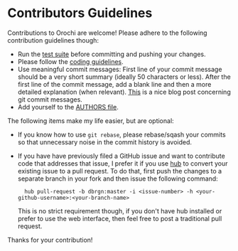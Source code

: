 Contributors Guidelines
=======================

Contributions to Orochi are welcome! Please adhere to the following
contribution guidelines though:

- Run the [test suite](https://github.com/dbrgn/orochi#testing) before
  committing and pushing your changes.
- Please follow the [coding
  guidelines](https://github.com/dbrgn/orochi#coding-guidelines).
- Use meaningful commit messages: First line of your commit message should be a
  very short summary (ideally 50 characters or less). After the first line of
  the commit message, add a blank line and then a more detailed explanation (when
  relevant).  [This](http://tbaggery.com/2008/04/19/a-note-about-git-commit-messages.html)
  is a nice blog post concerning git commit messages.
- Add yourself to the [AUTHORS file](https://github.com/dbrgn/orochi/blob/master/AUTHORS).

The following items make my life easier, but are optional:

- If you know how to use `git rebase`, please rebase/sqash your commits so that
  unnecessary noise in the commit history is avoided.
- If you have have previously filed a GitHub issue and want to contribute code
  that addresses that issue, I prefer it if you use
  [hub](https://github.com/github/hub) to convert your existing issue to a pull
  request. To do that, first push the changes to a separate branch in your fork
  and then issue the following command:

        hub pull-request -b dbrgn:master -i <issue-number> -h <your-github-username>:<your-branch-name>

  This is no strict requirement though, if you don't have hub installed or
  prefer to use the web interface, then feel free to post a traditional pull
  request.

Thanks for your contribution!
